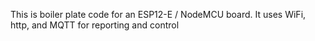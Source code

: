 This is boiler plate code for an ESP12-E / NodeMCU board.  It uses WiFi, http, and MQTT for reporting and control
